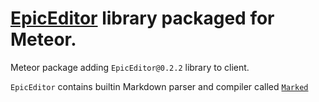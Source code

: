[EpicEditor](http://epiceditor.com/) library packaged for Meteor.
=================

Meteor package adding `EpicEditor@0.2.2` library to client.

`EpicEditor` contains builtin Markdown parser and compiler called [`Marked`](https://github.com/chjj/marked)